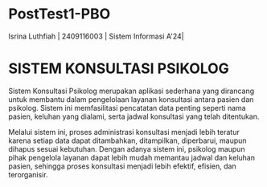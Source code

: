 # PostTest1-PBO
Isrina Luthfiah | 2409116003 | Sistem Informasi A'24|

# SISTEM KONSULTASI PSIKOLOG
Sistem Konsultasi Psikolog merupakan aplikasi sederhana yang dirancang untuk membantu dalam pengelolaan layanan konsultasi antara pasien dan psikolog. Sistem ini memfasilitasi pencatatan data penting seperti nama pasien, keluhan yang dialami, serta jadwal konsultasi yang telah ditentukan.

Melalui sistem ini, proses administrasi konsultasi menjadi lebih teratur karena setiap data dapat ditambahkan, ditampilkan, diperbarui, maupun dihapus sesuai kebutuhan. Dengan adanya sistem ini, psikolog maupun pihak pengelola layanan dapat lebih mudah memantau jadwal dan keluhan pasien, sehingga proses konsultasi menjadi lebih efektif, efisien, dan terorganisir.
